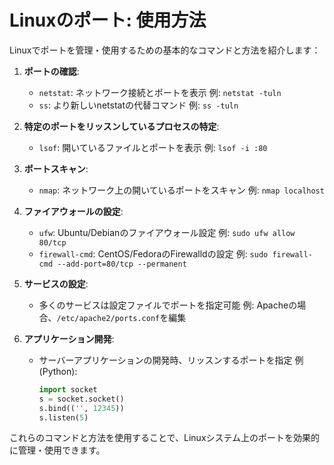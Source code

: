 # Linuxのポート: 使用方法

Linuxでポートを管理・使用するための基本的なコマンドと方法を紹介します：

1. **ポートの確認**:
   - `netstat`: ネットワーク接続とポートを表示
     例: `netstat -tuln`
   - `ss`: より新しいnetstatの代替コマンド
     例: `ss -tuln`

2. **特定のポートをリッスンしているプロセスの特定**:
   - `lsof`: 開いているファイルとポートを表示
     例: `lsof -i :80`

3. **ポートスキャン**:
   - `nmap`: ネットワーク上の開いているポートをスキャン
     例: `nmap localhost`

4. **ファイアウォールの設定**:
   - `ufw`: Ubuntu/Debianのファイアウォール設定
     例: `sudo ufw allow 80/tcp`
   - `firewall-cmd`: CentOS/FedoraのFirewalldの設定
     例: `sudo firewall-cmd --add-port=80/tcp --permanent`

5. **サービスの設定**:
   - 多くのサービスは設定ファイルでポートを指定可能
     例: Apacheの場合、`/etc/apache2/ports.conf`を編集

6. **アプリケーション開発**:
   - サーバーアプリケーションの開発時、リッスンするポートを指定
     例 (Python):
     ```python
     import socket
     s = socket.socket()
     s.bind(('', 12345))
     s.listen(5)
     ```

これらのコマンドと方法を使用することで、Linuxシステム上のポートを効果的に管理・使用できます。
